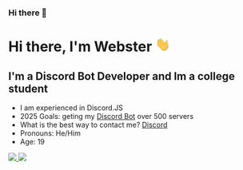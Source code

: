 ### Hi there 👋
# Hi there, I'm Webster <img width="30px" src="https://github.com/SatYu26/SatYu26/raw/master/Assets/Hi.gif" />



## I'm a Discord Bot Developer and Im a college student 
   
-  I am experienced in Discord.JS 
-  2025 Goals: geting my [Discord Bot](https://discoria.xyz/invite) over 500 servers
-  What is the best way to contact me? [Discord](https://discord.com/users/481068576363773972)
-  Pronouns: He/Him
-  Age: 19
<a href="https://discord.com/users/481068576363773972">
  <img src="https://lanyard.cnrad.dev/api/481068576363773972?showDisplayName=true">
  </a>
  <a href="https://top.gg/bot/1315121434112167946">
  <img src="https://top.gg/api/widget/1315121434112167946.svg">
</a>
